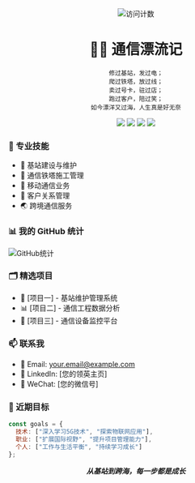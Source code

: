 <!-- 访问计数器 -->
<div align="center">
  <img src="https://komarev.com/ghpvc/?username=YOUR_USERNAME&label=Profile%20views&color=0e75b6&style=flat" alt="访问计数" />
</div>

<!-- 标题部分 -->
<h1 align="center">👨‍💻 通信漂流记</h1>

<div align="center">
  
  ```
修过基站，发过电；
爬过铁塔，放过线；
卖过号卡，驻过店；
跑过客户，陪过笑；
如今漂洋又过海，人生真是好无奈
  ```
  
</div>

<!-- 技能图标 -->
<div align="center">
  <img src="https://img.shields.io/badge/-5G-red?style=flat-square&logo=5g&logoColor=white" />
  <img src="https://img.shields.io/badge/-4G-blue?style=flat-square&logo=4g&logoColor=white" />
  <img src="https://img.shields.io/badge/-通信工程-green?style=flat-square&logo=antenna&logoColor=white" />
  <img src="https://img.shields.io/badge/-基站维护-orange?style=flat-square&logo=tower&logoColor=white" />
</div>

### 🔧 专业技能

- 📡 基站建设与维护
- 🗼 通信铁塔施工管理
- 📱 移动通信业务
- 👥 客户关系管理
- 🌏 跨境通信服务

### 📊 我的 GitHub 统计
![GitHub统计](https://github-readme-stats.vercel.app/api?username=YOUR_USERNAME&show_icons=true&theme=radical&locale=cn)

### 🗂️ 精选项目

- 🚀 [项目一] - 基站维护管理系统
- 📊 [项目二] - 通信工程数据分析
- 🔧 [项目三] - 通信设备监控平台

### 📫 联系我

- 📧 Email: your.email@example.com
- 💼 LinkedIn: [您的领英主页]
- 📱 WeChat: [您的微信号]

### 🌱 近期目标

```javascript
const goals = {
  技术: ["深入学习5G技术", "探索物联网应用"],
  职业: ["扩展国际视野", "提升项目管理能力"],
  个人: ["工作与生活平衡", "持续学习成长"]
};
```

<div align="center">
  
  ***从基站到跨海，每一步都是成长***
  
</div>
